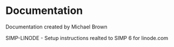 # Documentation
Documentation created by Michael Brown

SIMP-LINODE - Setup instructions realted to SIMP 6 for linode.com
